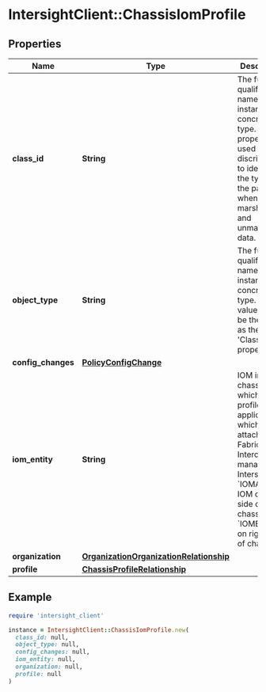# IntersightClient::ChassisIomProfile

## Properties

| Name | Type | Description | Notes |
| ---- | ---- | ----------- | ----- |
| **class_id** | **String** | The fully-qualified name of the instantiated, concrete type. This property is used as a discriminator to identify the type of the payload when marshaling and unmarshaling data. | [default to &#39;chassis.IomProfile&#39;] |
| **object_type** | **String** | The fully-qualified name of the instantiated, concrete type. The value should be the same as the &#39;ClassId&#39; property. | [default to &#39;chassis.IomProfile&#39;] |
| **config_changes** | [**PolicyConfigChange**](PolicyConfigChange.md) |  | [optional] |
| **iom_entity** | **String** | IOM in chassis for which IOM profile is applicable. or which is attached to a Fabric Interconnect managed by Intersight. * &#x60;IOMA&#x60; - IOM on left side of chassis. * &#x60;IOMB&#x60; - IOM on right side of chassis. | [optional][default to &#39;IOMA&#39;] |
| **organization** | [**OrganizationOrganizationRelationship**](OrganizationOrganizationRelationship.md) |  | [optional] |
| **profile** | [**ChassisProfileRelationship**](ChassisProfileRelationship.md) |  | [optional] |

## Example

```ruby
require 'intersight_client'

instance = IntersightClient::ChassisIomProfile.new(
  class_id: null,
  object_type: null,
  config_changes: null,
  iom_entity: null,
  organization: null,
  profile: null
)
```

